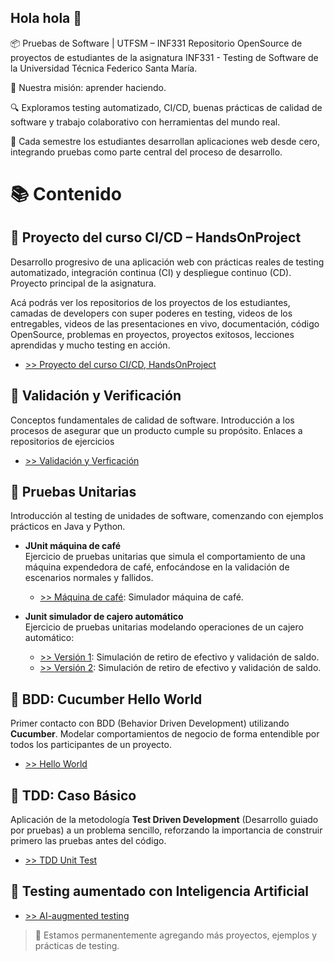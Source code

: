 ## Hola hola 👋

📦 Pruebas de Software | UTFSM – INF331
Repositorio OpenSource de proyectos de estudiantes de la asignatura INF331 - Testing de Software de la Universidad Técnica Federico Santa María.

🎯 Nuestra misión: aprender haciendo.

🔍 Exploramos testing automatizado, CI/CD, buenas prácticas de calidad de software y trabajo colaborativo con herramientas del mundo real.

🚀 Cada semestre los estudiantes desarrollan aplicaciones web desde cero, integrando pruebas como parte central del proceso de desarrollo.

# 📚 Contenido

## 🔹 Proyecto del curso CI/CD – HandsOnProject
Desarrollo progresivo de una aplicación web con prácticas reales de testing automatizado, integración continua (CI) y despliegue continuo (CD). Proyecto principal de la asignatura.

Acá podrás ver los repositorios de los proyectos de los estudiantes, camadas de developers con super poderes en testing, videos de los entregables, videos de las presentaciones en vivo, documentación, código OpenSource, problemas en proyectos, proyectos exitosos, lecciones aprendidas y mucho testing en acción.

- [>> Proyecto del curso CI/CD, HandsOnProject](https://github.com/Pruebas-de-Software/HandsOnProject)

## 🔹 Validación y Verificación
Conceptos fundamentales de calidad de software. Introducción a los procesos de asegurar que un producto cumple su propósito. 
Enlaces a repositorios de ejercicios

- [>> Validación y Verficación](https://github.com/Pruebas-de-Software/VerificacionVsValidacion)

## 🔹 Pruebas Unitarias
Introducción al testing de unidades de software, comenzando con ejemplos prácticos en Java y Python.

- **JUnit máquina de café**  
  Ejercicio de pruebas unitarias que simula el comportamiento de una máquina expendedora de café, enfocándose en la validación de escenarios normales y fallidos.

  - [>> Máquina de café](https://github.com/Pruebas-de-Software/JUnit-Maquina-de-cafe): Simulador máquina de café.

- **Junit simulador de cajero automático**  
  Ejercicio de pruebas unitarias modelando operaciones de un cajero automático:
  
  - [>> Versión 1](https://github.com/Pruebas-de-Software/JUnit-Retiro-Deposito-Cuenta-Bancaria): Simulación de retiro de efectivo y validación de saldo.
  - [>> Versión 2](https://github.com/Pruebas-de-Software/JUnit-Retiros-y-Depositos): Simulación de retiro de efectivo y validación de saldo.

## 🔹 BDD: Cucumber Hello World
Primer contacto con BDD (Behavior Driven Development) utilizando **Cucumber**. Modelar comportamientos de negocio de forma entendible por todos los participantes de un proyecto.

- [>> Hello World](https://github.com/Pruebas-de-Software/Cucumber-hello-world)

## 🔹 TDD: Caso Básico
Aplicación de la metodología **Test Driven Development** (Desarrollo guiado por pruebas) a un problema sencillo, reforzando la importancia de construir primero las pruebas antes del código.

- [>> TDD Unit Test](https://github.com/Pruebas-de-Software/Unittest-Basico)

## 🔹 Testing aumentado con Inteligencia Artificial

- [>> AI-augmented testing](#)

> 🚧 Estamos permanentemente agregando más proyectos, ejemplos y prácticas de testing.
